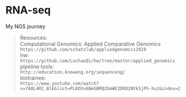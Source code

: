 # RNA-seq
My NGS journey  
>Resources:  
Computational Genomics: Applied Comparative Genomics  
```https://github.com/schatzlab/appliedgenomics2019```  
hw:  
```https://github.com/LuchaoQi/hw/tree/master/applied_genomics```  
pipeline tools:  
```http://education.knoweng.org/sequenceng/```  
biotrainee:  
```https://www.youtube.com/watch?v=YA0L4R2_BlE&list=PLKOVv6BeGBMQ2bmWE2DRD2NYk5jPh-huJ&index=2```  

